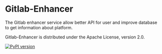 Gitlab-Enhancer
==============

The Gitlab enhancer service allow better API for user and improve database to get information about platform.

Gitlab-Enhancer is distributed under the Apache License, version 2.0.

[![PyPI version](https://img.shields.io/badge/gl--enhancer%20pypi-1.0.3-brightgreen.svg)](https://pypi.python.org/pypi/gl-enhancer/1.0.3)

